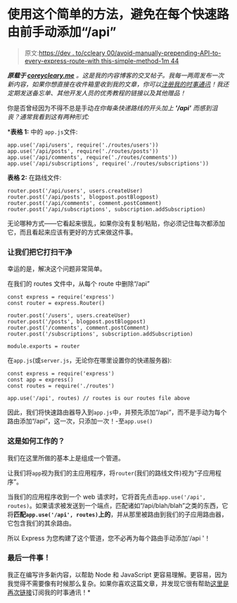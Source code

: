 # 使用这个简单的方法，避免在每个快速路由前手动添加“/api”

> 原文:[https://dev . to/ccleary 00/avoid-manually-prepending-API-to-every-express-route-with this-simple-method-1m 44](https://dev.to/ccleary00/avoid-manually-prepending-api-to-every-express-route-with-this-simple-method-1m44)

***原载于 [coreycleary.me](https://www.coreycleary.me/avoid-manually-prepending-api-to-every-express-route-with-this-simple-method/)** 。这是我的内容博客的交叉帖子。我每一两周发布一次新内容，如果你想直接在收件箱里收到我的文章，你可以[注册我的时事通讯](https://www.coreycleary.me/about/)！我还定期发送备忘单、其他开发人员的优秀教程的链接以及其他赠品！*

你是否曾经因为不得不总是手动*在你每条快递路线的开头加上 **'/api'** 而感到沮丧？通常我看到这有两种形式:*

 ***表格 1:** 中的
`app.js`文件:

```
app.use('/api/users', require('./routes/users'))
app.use('/api/posts', require('./routes/posts'))
app.use('/api/comments', require('./routes/comments'))
app.use('/api/subscriptions', require('./routes/subscriptions')) 
```

**表格 2:**
在路线文件:

```
router.post('/api/users', users.createUser)
router.post('/api/posts', blogpost.postBlogpost)
router.post('/api/comments', comment.postComment)
router.post('/api/subscriptions', subscription.addSubscription) 
```

无论哪种方式——它看起来很乱，如果你没有复制/粘贴，你必须记住每次都添加它，而且看起来应该有更好的方式来做这件事。

### 让我们把它打扫干净

幸运的是，解决这个问题非常简单。

在我们的 routes 文件中，从每个 route
中删除“/api”

```
const express = require('express')
const router = express.Router()

router.post('/users', users.createUser)
router.post('/posts', blogpost.postBlogpost)
router.post('/comments', comment.postComment)
router.post('/subscriptions', subscription.addSubscription)

module.exports = router 
```

在`app.js`(或`server.js`，无论你在哪里设置你的快递服务器):

```
const express = require('express')
const app = express()
const routes = require('./routes')

app.use('/api', routes) // routes is our routes file above 
```

因此，我们将快速路由器导入到`app.js`中，并预先添加“/api”，而不是手动为每个路由添加“/api”，这一次，只添加一次！-至`app.use()`

### 这是如何工作的？

我们在这里所做的基本上是组成一个管道。

让我们将`app`视为我们的主应用程序，将`router`(我们的路线文件)视为“子应用程序”。

当我们的应用程序收到一个 web 请求时，它将首先点击`app.use('/api', routes)`。如果请求被发送到一个端点，匹配诸如“/api/blah/blah”之类的东西，它将**匹配`app.use('/api', routes)`上的**，并从那里被路由到我们的子应用路由器，它包含我们的其余路由。

所以 Express 为您构建了这个管道，您不必再为每个路由手动添加'/api '！

### 最后一件事！

我正在编写许多新内容，以帮助 Node 和 JavaScript 更容易理解。更容易，因为我觉得不需要像有时候那么复杂。如果你喜欢这篇文章，并发现它很有帮助[这里是再次链接](https://www.coreycleary.me/about/)订阅我的时事通讯！*